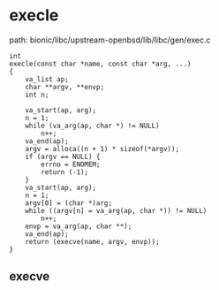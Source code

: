 execle
========================================

path: bionic/libc/upstream-openbsd/lib/libc/gen/exec.c
```
int
execle(const char *name, const char *arg, ...)
{
    va_list ap;
    char **argv, **envp;
    int n;

    va_start(ap, arg);
    n = 1;
    while (va_arg(ap, char *) != NULL)
        n++;
    va_end(ap);
    argv = alloca((n + 1) * sizeof(*argv));
    if (argv == NULL) {
        errno = ENOMEM;
        return (-1);
    }
    va_start(ap, arg);
    n = 1;
    argv[0] = (char *)arg;
    while ((argv[n] = va_arg(ap, char *)) != NULL)
        n++;
    envp = va_arg(ap, char **);
    va_end(ap);
    return (execve(name, argv, envp));
}
```

execve
----------------------------------------